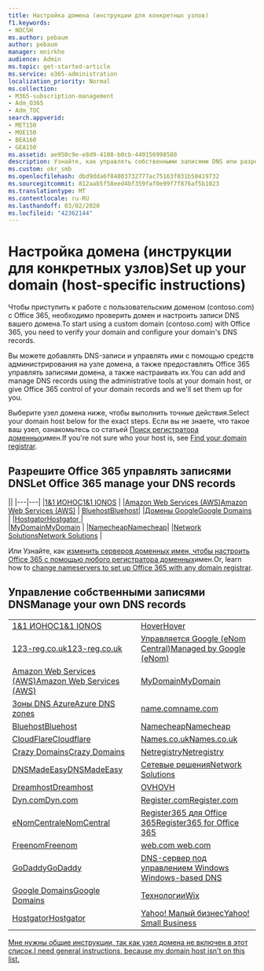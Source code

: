 ```yaml
---
title: Настройка домена (инструкции для конкретных узлов)
f1.keywords:
- NOCSH
ms.author: pebaum
author: pebaum
manager: mnirkhe
audience: Admin
ms.topic: get-started-article
ms.service: o365-administration
localization_priority: Normal
ms.collection:
- M365-subscription-management
- Adm_O365
- Adm_TOC
search.appverid:
- MET150
- MOE150
- BEA160
- GEA150
ms.assetid: ae950c9e-e8d9-4108-b0cb-449156998580
description: Узнайте, как управлять собственными записями DNS или разрешать Office 365 управлять своими записями DNS.
ms.custom: okr_smb
ms.openlocfilehash: dbd9dda6f84803732777ac75163f031b50419732
ms.sourcegitcommit: 812aab5f58eed4bf359faf0e99f7f876af5b1023
ms.translationtype: MT
ms.contentlocale: ru-RU
ms.lasthandoff: 03/02/2020
ms.locfileid: "42362144"
---
```

# <a name="set-up-your-domain-host-specific-instructions"></a><span data-ttu-id="0e7e7-103">Настройка домена (инструкции для конкретных узлов)</span><span class="sxs-lookup"><span data-stu-id="0e7e7-103">Set up your domain (host-specific instructions)</span></span>

<span data-ttu-id="0e7e7-104">Чтобы приступить к работе с пользовательским доменом (contoso.com) с Office 365, необходимо проверить домен и настроить записи DNS вашего домена.</span><span class="sxs-lookup"><span data-stu-id="0e7e7-104">To start using a custom domain (contoso.com) with Office 365, you need to verify your domain and configure your domain's DNS records.</span></span> 
  
<span data-ttu-id="0e7e7-105">Вы можете добавлять DNS-записи и управлять ими с помощью средств администрирования на узле домена, а также предоставлять Office 365 управлять записями домена, а также настраивать их.</span><span class="sxs-lookup"><span data-stu-id="0e7e7-105">You can add and manage DNS records using the administrative tools at your domain host, or give Office 365 control of your domain records and we'll set them up for you.</span></span>
  
<span data-ttu-id="0e7e7-106">Выберите узел домена ниже, чтобы выполнить точные действия.</span><span class="sxs-lookup"><span data-stu-id="0e7e7-106">Select your domain host below for the exact steps.</span></span> <span data-ttu-id="0e7e7-107">Если вы не знаете, что такое ваш узел, ознакомьтесь со статьей [Поиск регистратора доменных](find-your-domain-registrar.md)имен.</span><span class="sxs-lookup"><span data-stu-id="0e7e7-107">If you're not sure who your host is, see [Find your domain registrar](find-your-domain-registrar.md).</span></span>
  

## <a name="let-office-365-manage-your-dns-records"></a><span data-ttu-id="0e7e7-108">Разрешите Office 365 управлять записями DNS</span><span class="sxs-lookup"><span data-stu-id="0e7e7-108">Let Office 365 manage your DNS records</span></span>

||
|---|---|
|[<span data-ttu-id="0e7e7-109">1&1 ИОНОС</span><span class="sxs-lookup"><span data-stu-id="0e7e7-109">1&1 IONOS</span></span>](../dns/change-nameservers-at-1-1-internet.md) |
|[<span data-ttu-id="0e7e7-110">Amazon Web Services (AWS)</span><span class="sxs-lookup"><span data-stu-id="0e7e7-110">Amazon Web Services (AWS)</span></span>](../dns/change-nameservers-at-aws.md) |
 [<span data-ttu-id="0e7e7-111">Bluehost</span><span class="sxs-lookup"><span data-stu-id="0e7e7-111">Bluehost</span></span>](../dns/change-nameservers-at-bluehost.md)|
|[<span data-ttu-id="0e7e7-112">Домены Google</span><span class="sxs-lookup"><span data-stu-id="0e7e7-112">Google   Domains</span></span>](../dns/change-nameservers-at-google-domains.md) |
|[<span data-ttu-id="0e7e7-113">Hostgator</span><span class="sxs-lookup"><span data-stu-id="0e7e7-113">Hostgator   </span></span>](../dns/change-nameservers-at-hostgator.md)  |  
|[<span data-ttu-id="0e7e7-114">MyDomain</span><span class="sxs-lookup"><span data-stu-id="0e7e7-114">MyDomain</span></span>](../dns/change-nameservers-at-mydomain.md) | 
|[<span data-ttu-id="0e7e7-115">Namecheap</span><span class="sxs-lookup"><span data-stu-id="0e7e7-115">Namecheap</span></span>](../dns/change-nameservers-at-namecheap.md)|
|[<span data-ttu-id="0e7e7-116">Network Solutions</span><span class="sxs-lookup"><span data-stu-id="0e7e7-116">Network Solutions</span></span>](../dns/change-nameservers-at-network-solutions.md) |  

<span data-ttu-id="0e7e7-117">Или Узнайте, как [изменить серверов доменных имен, чтобы настроить Office 365 с помощью любого регистратора доменных](change-nameservers-at-any-domain-registrar.md)имен.</span><span class="sxs-lookup"><span data-stu-id="0e7e7-117">Or, learn how to [change nameservers to set up Office 365 with any domain registrar](change-nameservers-at-any-domain-registrar.md).</span></span>

## <a name="manage-your-own-dns-records"></a><span data-ttu-id="0e7e7-118">Управление собственными записями DNS</span><span class="sxs-lookup"><span data-stu-id="0e7e7-118">Manage your own DNS records</span></span>

|                           |                          |
|---------------------------|--------------------------|
| [<span data-ttu-id="0e7e7-119">1&1 ИОНОС</span><span class="sxs-lookup"><span data-stu-id="0e7e7-119">1&1 IONOS</span></span>](../dns/create-dns-records-at-1-1-internet.md) | [<span data-ttu-id="0e7e7-120">Hover</span><span class="sxs-lookup"><span data-stu-id="0e7e7-120">Hover</span></span>](../dns/create-dns-records-at-hover.md) |
| [<span data-ttu-id="0e7e7-121">123-reg.co.uk</span><span class="sxs-lookup"><span data-stu-id="0e7e7-121">123-reg.co.uk</span></span>](../dns/create-dns-records-at-123-reg-co-uk.md) | [<span data-ttu-id="0e7e7-122">Управляется Google (eNom Central)</span><span class="sxs-lookup"><span data-stu-id="0e7e7-122">Managed   by Google (eNom)</span></span>](../dns/create-dns-records-for-domain-managed-by-google-enom.md)|
| [<span data-ttu-id="0e7e7-123">Amazon Web Services (AWS)</span><span class="sxs-lookup"><span data-stu-id="0e7e7-123">Amazon Web Services (AWS)</span></span>](../dns/create-dns-records-at-aws.md) | [<span data-ttu-id="0e7e7-124">MyDomain</span><span class="sxs-lookup"><span data-stu-id="0e7e7-124">MyDomain</span></span>](../dns/create-dns-records-at-mydomain.md) |
| [<span data-ttu-id="0e7e7-125">Зоны DNS Azure</span><span class="sxs-lookup"><span data-stu-id="0e7e7-125">Azure DNS zones</span></span>](../dns/create-dns-records-for-azure-dns-zones.md) | [<span data-ttu-id="0e7e7-126">name.com</span><span class="sxs-lookup"><span data-stu-id="0e7e7-126">name.com</span></span>](../dns/create-dns-records-at-name-com.md) |
| [<span data-ttu-id="0e7e7-127">Bluehost</span><span class="sxs-lookup"><span data-stu-id="0e7e7-127">Bluehost</span></span>](../dns/create-dns-records-at-bluehost.md) | [<span data-ttu-id="0e7e7-128">Namecheap</span><span class="sxs-lookup"><span data-stu-id="0e7e7-128">Namecheap</span></span>](../dns/create-dns-records-at-namecheap.md)|
| [<span data-ttu-id="0e7e7-129">CloudFlare</span><span class="sxs-lookup"><span data-stu-id="0e7e7-129">Cloudflare</span></span>](../dns/create-dns-records-at-cloudflare.md)| [<span data-ttu-id="0e7e7-130">Names.co.uk</span><span class="sxs-lookup"><span data-stu-id="0e7e7-130">Names.co.uk</span></span>](../dns/create-dns-records-at-names-co-uk.md) |
|  [<span data-ttu-id="0e7e7-131">Crazy Domains</span><span class="sxs-lookup"><span data-stu-id="0e7e7-131">Crazy Domains</span></span>](../dns/create-dns-records-at-crazy-domains.md)| [<span data-ttu-id="0e7e7-132">Netregistry</span><span class="sxs-lookup"><span data-stu-id="0e7e7-132">Netregistry</span></span>](../dns/create-dns-records-at-netregistry.md) |
|[<span data-ttu-id="0e7e7-133">DNSMadeEasy</span><span class="sxs-lookup"><span data-stu-id="0e7e7-133">DNSMadeEasy</span></span>](../dns/create-dns-records-at-dnsmadeeasy.md) | [<span data-ttu-id="0e7e7-134">Сетевые решения</span><span class="sxs-lookup"><span data-stu-id="0e7e7-134">Network   Solutions</span></span>](../dns/create-dns-records-at-network-solutions.md) |
|[<span data-ttu-id="0e7e7-135">Dreamhost</span><span class="sxs-lookup"><span data-stu-id="0e7e7-135">Dreamhost</span></span>](../dns/create-dns-records-at-dreamhost.md)  | [<span data-ttu-id="0e7e7-136">OVH</span><span class="sxs-lookup"><span data-stu-id="0e7e7-136">OVH</span></span>](../dns/create-dns-records-at-ovh.md) |
|  [<span data-ttu-id="0e7e7-137">Dyn.com</span><span class="sxs-lookup"><span data-stu-id="0e7e7-137">Dyn.com</span></span>](../dns/create-dns-records-at-dyn-com.md) | [<span data-ttu-id="0e7e7-138">Register.com</span><span class="sxs-lookup"><span data-stu-id="0e7e7-138">Register.com</span></span>](../dns/create-dns-records-at-register-com.md) |
| [<span data-ttu-id="0e7e7-139">eNomCentral</span><span class="sxs-lookup"><span data-stu-id="0e7e7-139">eNomCentral</span></span>](../dns/create-dns-records-at-enomcentral.md)| [<span data-ttu-id="0e7e7-140">Register365 для Office 365</span><span class="sxs-lookup"><span data-stu-id="0e7e7-140">Register365 for Office 365</span></span>](../dns/create-dns-records-at-register365.md)  |
| [<span data-ttu-id="0e7e7-141">Freenom</span><span class="sxs-lookup"><span data-stu-id="0e7e7-141">Freenom</span></span>](../dns/create-dns-records-at-freenom.md) | [<span data-ttu-id="0e7e7-142">web.com</span><span class="sxs-lookup"><span data-stu-id="0e7e7-142"> web.com </span></span>](../dns/create-dns-records-at-web-com.md)|
|[<span data-ttu-id="0e7e7-143">GoDaddy</span><span class="sxs-lookup"><span data-stu-id="0e7e7-143">GoDaddy</span></span>](../dns/create-dns-records-at-godaddy.md)|[<span data-ttu-id="0e7e7-144">DNS-сервер под управлением Windows</span><span class="sxs-lookup"><span data-stu-id="0e7e7-144"> Windows-based DNS</span></span>](../dns/create-dns-records-using-windows-based-dns.md)   |
| [<span data-ttu-id="0e7e7-145">Google Domains</span><span class="sxs-lookup"><span data-stu-id="0e7e7-145">Google Domains</span></span>](../dns/create-dns-records-at-google-domains.md) |[<span data-ttu-id="0e7e7-146">Технологии</span><span class="sxs-lookup"><span data-stu-id="0e7e7-146">Wix</span></span>](../dns/create-dns-records-at-wix.md) |
|[<span data-ttu-id="0e7e7-147">Hostgator</span><span class="sxs-lookup"><span data-stu-id="0e7e7-147">Hostgator</span></span>](../dns/create-dns-records-at-hostgator.md)  | [<span data-ttu-id="0e7e7-148">Yahoo!   Малый бизнес</span><span class="sxs-lookup"><span data-stu-id="0e7e7-148">Yahoo!   Small Business</span></span>](../dns/create-dns-records-at-yahoo-small-business.md)  |

[<span data-ttu-id="0e7e7-149">Мне нужны общие инструкции, так как узел домена не включен в этот список.</span><span class="sxs-lookup"><span data-stu-id="0e7e7-149">I need general instructions, because my domain host isn't on this list. </span></span>](create-dns-records-at-any-dns-hosting-provider.md)
   
